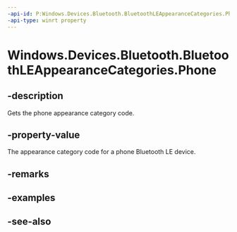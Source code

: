 ----api-id: P:Windows.Devices.Bluetooth.BluetoothLEAppearanceCategories.Phone
-api-type: winrt property
---<!-- Property syntaxpublic ushort Phone { get; }--># Windows.Devices.Bluetooth.BluetoothLEAppearanceCategories.Phone## -descriptionGets the phone appearance category code.## -property-valueThe appearance category code for a phone Bluetooth LE device.## -remarks## -examples## -see-also